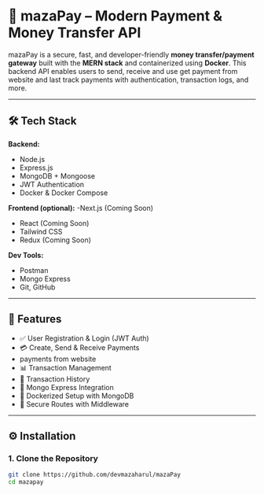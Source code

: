 # 💸 mazaPay – Modern Payment & Money Transfer API

mazaPay is a secure, fast, and developer-friendly **money transfer/payment gateway** built with the **MERN stack** and containerized using **Docker**. This backend API enables users to send, receive and use get payment from website and last track payments with authentication, transaction logs, and more.

---

## 🛠️ Tech Stack

**Backend:**
- Node.js
- Express.js
- MongoDB + Mongoose
- JWT Authentication
- Docker & Docker Compose

**Frontend (optional):**
-Next.js (Coming Soon)
- React (Coming Soon)
- Tailwind CSS
- Redux (Coming Soon)

**Dev Tools:**
- Postman
- Mongo Express
- Git, GitHub

---

## 🚀 Features

- ✅ User Registration & Login (JWT Auth)
- 💳 Create, Send & Receive Payments
- payments from website 
- 📊 Transaction Management
- 📜 Transaction History
- 🧾 Mongo Express Integration
- 🐳 Dockerized Setup with MongoDB
- 🔐 Secure Routes with Middleware

---

## ⚙️ Installation

### 1. Clone the Repository

```bash
git clone https://github.com/devmazaharul/mazaPay
cd mazapay
